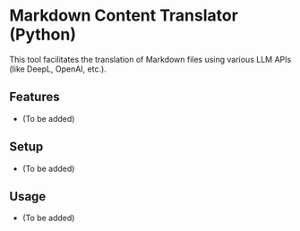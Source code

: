 # Markdown Content Translator (Python)

This tool facilitates the translation of Markdown files using various LLM APIs (like DeepL, OpenAI, etc.).

## Features

- (To be added)

## Setup

- (To be added)

## Usage

- (To be added) 